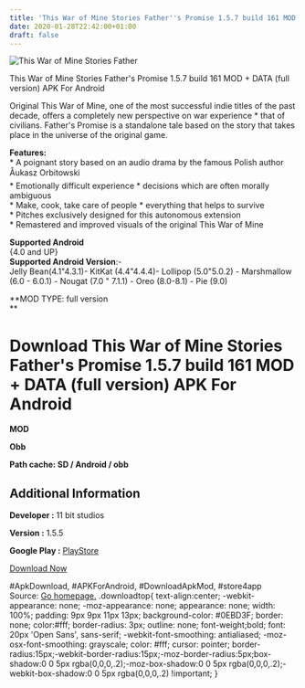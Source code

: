 ```yaml
---
title: 'This War of Mine Stories Father''s Promise 1.5.7 build 161 MOD + DATA (full version) APK For Android'
date: 2020-01-28T22:42:00+01:00
draft: false
---
```


![This War of Mine Stories Father](https://i0.wp.com/apkhome.net/wp-content/uploads/2020/01/This-War-of-Mine-Stories-Fathers-Promise-1.5.7-build-161-MOD-DATA-full-version.png "This War of Mine Stories Father")

  

This War of Mine Stories Father's Promise 1.5.7 build 161 MOD + DATA (full version) APK For Android

Original This War of Mine, one of the most successful indie titles of the past decade, offers a completely new perspective on war experience \* that of civilians. Father's Promise is a standalone tale based on the story that takes place in the universe of the original game.

**Features:**  
\* A poignant story based on an audio drama by the famous Polish author Åukasz Orbitowski  
\* Emotionally difficult experience \* decisions which are often morally ambiguous  
\* Make, cook, take care of people \* everything that helps to survive  
\* Pitches exclusively designed for this autonomous extension  
\* Remastered and improved visuals of the original This War of Mine

**Supported Android**  
{4.0 and UP}  
**Supported Android Version**:-  
Jelly Bean(4.1"4.3.1)- KitKat (4.4"4.4.4)- Lollipop (5.0"5.0.2) - Marshmallow (6.0 - 6.0.1) - Nougat (7.0 " 7.1.1) - Oreo (8.0-8.1) - Pie (9.0)

**MOD TYPE: full version  
**

Download This War of Mine Stories Father's Promise 1.5.7 build 161 MOD + DATA (full version) APK For Android
============================================================================================================

**MOD**

**Obb**

**Path cache: SD / Android / obb**

Additional Information
----------------------

**Developer :** 11 bit studios

**Version :** 1.5.5

**Google Play :** [PlayStore](https://play.google.com/store/apps/details?id=com.elevenbitstudios.twomstoriesmobile)

  

[Download Now](https://store4app.co/post/this-war-of-mine-stories-fathers-promise-1-5-7-build-161-mod-data-full-version-apk-for-android_1580242586)

  
#ApkDownload, #APKForAndroid, #DownloadApkMod, #store4app  
Source: [Go homepage.](https://store4app.co/post/this-war-of-mine-stories-fathers-promise-1-5-7-build-161-mod-data-full-version-apk-for-android_1580242586) .downloadtop{ text-align:center; -webkit-appearance: none; -moz-appearance: none; appearance: none; width: 100%; padding: 9px 9px 11px 13px; background-color: #0EBD3F; border: none; color:#fff; border-radius: 3px; outline: none; font-weight;bold; font: 20px 'Open Sans', sans-serif; -webkit-font-smoothing: antialiased; -moz-osx-font-smoothing: grayscale; color: #fff; cursor: pointer; border-radius:15px;-webkit-border-radius:15px;-moz-border-radius:5px;box-shadow:0 0 5px rgba(0,0,0,.2);-moz-box-shadow:0 0 5px rgba(0,0,0,.2);-webkit-box-shadow:0 0 5px rgba(0,0,0,.2) !important; }